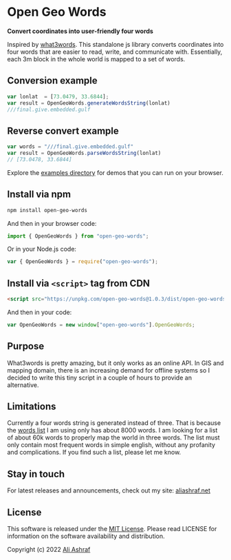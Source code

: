 # Open Geo Words

**Convert coordinates into user-friendly four words**

Inspired by [what3words](https://what3words.com). This standalone js library converts coordinates into four words that are easier to read, write, and communicate with. Essentially, each 3m block in the whole world is mapped to a set of words. 

## Conversion example

```js
var lonlat  = [73.0479, 33.6844];
var result = OpenGeoWords.generateWordsString(lonlat)
///final.give.embedded.gulf
```

## Reverse convert example

```js
var words = "///final.give.embedded.gulf"
var result = OpenGeoWords.parseWordsString(lonlat)
// [73.0478, 33.6844]
```

Explore the [examples directory](/examples) for demos that you can run on your browser.

## Install via npm

```sh
npm install open-geo-words
```

And then in your browser code:

```js
import { OpenGeoWords } from "open-geo-words";
```

Or in your Node.js code:

```js
var { OpenGeoWords } = require("open-geo-words");
```

## Install via `<script>` tag from CDN

```html
<script src="https://unpkg.com/open-geo-words@1.0.3/dist/open-geo-words.js"></script>
```

And then in your code:

```js
var OpenGeoWords = new window["open-geo-words"].OpenGeoWords;
```

## Purpose

What3words is pretty amazing, but it only works as an online API. In GIS and mapping domain, there is an increasing demand for offline systems so I decided to write this tiny script in a couple of hours to provide an alternative.

## Limitations

Currently a four words string is generated instead of three. That is because the [words list](src/corpus.js) I am using only has about 8000 words. I am looking for a list of about 60k words to properly map the world in three words. The list must only contain most frequent words in simple english, without any profanity and complications. If you find such a list, please let me know.

## Stay in touch

For latest releases and announcements, check out my site: [aliashraf.net](http://aliashraf.net)

## License

This software is released under the [MIT License](LICENSE). Please read LICENSE for information on the
software availability and distribution.

Copyright (c) 2022 [Ali Ashraf](http://aliashraf.net)